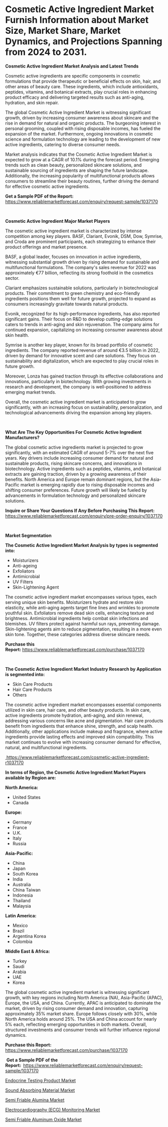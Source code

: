 <p><h1>Cosmetic Active Ingredient Market Furnish Information about Market Size, Market Share, Market Dynamics, and Projections Spanning from 2024 to 2031.</h1></p><p><strong>Cosmetic Active Ingredient Market Analysis and Latest Trends</strong></p>
<p><p>Cosmetic active ingredients are specific components in cosmetic formulations that provide therapeutic or beneficial effects on skin, hair, and other areas of beauty care. These ingredients, which include antioxidants, peptides, vitamins, and botanical extracts, play crucial roles in enhancing product efficacy and delivering targeted results such as anti-aging, hydration, and skin repair.</p><p>The global Cosmetic Active Ingredient Market is witnessing significant growth, driven by increasing consumer awareness about skincare and the rise in demand for natural and organic products. The burgeoning interest in personal grooming, coupled with rising disposable incomes, has fueled the expansion of the market. Furthermore, ongoing innovations in cosmetic science and formulation technology are leading to the development of new active ingredients, catering to diverse consumer needs.</p><p>Market analysis indicates that the Cosmetic Active Ingredient Market is expected to grow at a CAGR of 10.1% during the forecast period. Emerging trends such as clean beauty, personalized skincare solutions, and sustainable sourcing of ingredients are shaping the future landscape. Additionally, the increasing popularity of multifunctional products allows consumers to streamline their beauty routines, further driving the demand for effective cosmetic active ingredients.</p></p>
<p><strong>Get a Sample PDF of the Report:&nbsp;</strong> <a href="https://www.reliablemarketforecast.com/enquiry/request-sample/1037170?utm_campaign=1130&utm_medium=2&utm_source=Github&utm_content=ia&utm_term=10112024&utm_id=cosmetic-active-ingredient">https://www.reliablemarketforecast.com/enquiry/request-sample/1037170</a></p>
<p>&nbsp;</p>
<p><strong>Cosmetic Active Ingredient Major Market Players</strong></p>
<p><p>The cosmetic active ingredient market is characterized by intense competition among key players. BASF, Clariant, Evonik, DSM, Dow, Symrise, and Croda are prominent participants, each strategizing to enhance their product offerings and market presence. </p><p>BASF, a global leader, focuses on innovation in active ingredients, witnessing substantial growth driven by rising demand for sustainable and multifunctional formulations. The company's sales revenue for 2022 was approximately €77 billion, reflecting its strong foothold in the cosmetics sector.</p><p>Clariant emphasizes sustainable solutions, particularly in biotechnological products. Their commitment to green chemistry and eco-friendly ingredients positions them well for future growth, projected to expand as consumers increasingly gravitate towards natural products.</p><p>Evonik, recognized for its high-performance ingredients, has also reported significant gains. Their focus on R&D to develop cutting-edge solutions caters to trends in anti-aging and skin rejuvenation. The company aims for continued expansion, capitalizing on increasing consumer awareness about skin health.</p><p>Symrise is another key player, known for its broad portfolio of cosmetic ingredients. The company reported revenue of around €3.5 billion in 2022, driven by demand for innovative scent and care solutions. They focus on sustainability and digitalization, which are expected to play crucial roles in future growth.</p><p>Moreover, Lonza has gained traction through its effective collaborations and innovations, particularly in biotechnology. With growing investments in research and development, the company is well-positioned to address emerging market trends.</p><p>Overall, the cosmetic active ingredient market is anticipated to grow significantly, with an increasing focus on sustainability, personalization, and technological advancements driving the expansion among key players.</p></p>
<p>&nbsp;</p>
<p><strong>What Are The Key Opportunities For Cosmetic Active Ingredient Manufacturers?</strong></p>
<p><p>The global cosmetic active ingredients market is projected to grow significantly, with an estimated CAGR of around 5-7% over the next five years. Key drivers include increasing consumer demand for natural and sustainable products, rising skincare concerns, and innovations in biotechnology. Active ingredients such as peptides, vitamins, and botanical extracts are gaining traction, driven by a growing awareness of their benefits. North America and Europe remain dominant regions, but the Asia-Pacific market is emerging rapidly due to rising disposable incomes and shifting consumer preferences. Future growth will likely be fueled by advancements in formulation technology and personalized skincare solutions.</p></p>
<p><strong>Inquire or Share Your Questions If Any Before Purchasing This Report:</strong> <a href="https://www.reliablemarketforecast.com/enquiry/pre-order-enquiry/1037170?utm_campaign=1130&utm_medium=2&utm_source=Github&utm_content=ia&utm_term=10112024&utm_id=cosmetic-active-ingredient">https://www.reliablemarketforecast.com/enquiry/pre-order-enquiry/1037170</a></p>
<p>&nbsp;</p>
<p><strong>Market Segmentation</strong></p>
<p><strong>The Cosmetic Active Ingredient Market Analysis by types is segmented into:</strong></p>
<p><ul><li>Moisturizers</li><li>Anti-ageing</li><li>Exfoliators</li><li>Antimicrobial</li><li>UV Filters</li><li>Skin-Lightening Agent</li></ul></p>
<p><p>The cosmetic active ingredient market encompasses various types, each serving unique skin benefits. Moisturizers hydrate and restore skin elasticity, while anti-aging agents target fine lines and wrinkles to promote youthful skin. Exfoliators remove dead skin cells, enhancing texture and brightness. Antimicrobial ingredients help combat skin infections and blemishes. UV filters protect against harmful sun rays, preventing damage. Skin-lightening agents aim to reduce pigmentation, resulting in a more even skin tone. Together, these categories address diverse skincare needs.</p></p>
<p><strong>Purchase this Report:&nbsp;</strong><a href="https://www.reliablemarketforecast.com/purchase/1037170?utm_campaign=1130&utm_medium=2&utm_source=Github&utm_content=ia&utm_term=10112024&utm_id=cosmetic-active-ingredient">https://www.reliablemarketforecast.com/purchase/1037170</a></p>
<p>&nbsp;</p>
<p><strong>The Cosmetic Active Ingredient Market Industry Research by Application is segmented into:</strong></p>
<p><ul><li>Skin Care Products</li><li>Hair Care Products</li><li>Others</li></ul></p>
<p><p>The cosmetic active ingredient market encompasses essential components utilized in skin care, hair care, and other beauty products. In skin care, active ingredients promote hydration, anti-aging, and skin renewal, addressing various concerns like acne and pigmentation. Hair care products benefit from ingredients that enhance shine, strength, and scalp health. Additionally, other applications include makeup and fragrance, where active ingredients provide lasting effects and improved skin compatibility. This market continues to evolve with increasing consumer demand for effective, natural, and multifunctional ingredients.</p></p>
<p><a href="https://www.reliablemarketforecast.com/cosmetic-active-ingredient-r1037170?utm_campaign=1130&utm_medium=2&utm_source=Github&utm_content=ia&utm_term=10112024&utm_id=cosmetic-active-ingredient">&nbsp;https://www.reliablemarketforecast.com/cosmetic-active-ingredient-r1037170</a></p>
<p><strong>In terms of Region, the Cosmetic Active Ingredient Market Players available by Region are:</strong></p>
<p>
    <p> <strong> North America: </strong>
        <ul>
            <li>United States</li>
            <li>Canada</li>
        </ul>
        </p> 
    <p> <strong> Europe: </strong>
        <ul>
            <li>Germany</li>
            <li>France</li>
            <li>U.K.</li>
            <li>Italy</li>
            <li>Russia</li>
        </ul>
        </p> 
    <p> <strong> Asia-Pacific: </strong>
        <ul>
            <li>China</li>
            <li>Japan</li>
            <li>South Korea</li>
            <li>India</li>
            <li>Australia</li>
            <li>China Taiwan</li>
            <li>Indonesia</li>
            <li>Thailand</li>
            <li>Malaysia</li>
        </ul>
        </p> 
    <p> <strong> Latin America: </strong>
        <ul>
            <li>Mexico</li>
            <li>Brazil</li>
            <li>Argentina Korea</li>
            <li>Colombia</li>
        </ul>
        </p> 
    <p> <strong> Middle East & Africa: </strong>
        <ul>
            <li>Turkey</li>
            <li>Saudi</li>
            <li>Arabia</li>
            <li>UAE</li>
            <li>Korea</li>
        </ul>
    </p>
    </p>
<p><p>The global cosmetic active ingredient market is witnessing significant growth, with key regions including North America (NA), Asia-Pacific (APAC), Europe, the USA, and China. Currently, APAC is anticipated to dominate the market, driven by rising consumer demand and innovation, capturing approximately 35% market share. Europe follows closely with 30%, while North America holds around 25%. The USA and China account for nearly 5% each, reflecting emerging opportunities in both markets. Overall, structured investments and consumer trends will further influence regional dynamics.</p></p>
<p><strong>Purchase this Report: </strong><a href="https://www.reliablemarketforecast.com/purchase/1037170?utm_campaign=1130&utm_medium=2&utm_source=Github&utm_content=ia&utm_term=10112024&utm_id=cosmetic-active-ingredient">https://www.reliablemarketforecast.com/purchase/1037170</a></p>
<p>&nbsp;<strong>Get a Sample PDF of the Report:&nbsp;&nbsp;</strong><a href="https://www.reliablemarketforecast.com/enquiry/request-sample/1037170?utm_campaign=1130&utm_medium=2&utm_source=Github&utm_content=ia&utm_term=10112024&utm_id=cosmetic-active-ingredient">https://www.reliablemarketforecast.com/enquiry/request-sample/1037170</a></p>
<p><strong></strong></p>
<p><p><a href="https://issuu.com/reportprime-2/docs/endocrine-testing-product-market-si_1a862bf1ff7c29?utm_campaign=1130&utm_medium=2&utm_source=Github&utm_content=ia&utm_term=10112024&utm_id=cosmetic-active-ingredient">Endocrine Testing Product Market</a></p><p><a href="https://github.com/habinadmshaulz/Market-Research-Report-List-1/blob/main/sound-absorbing-material-market.md?utm_campaign=1130&utm_medium=2&utm_source=Github&utm_content=ia&utm_term=10112024&utm_id=cosmetic-active-ingredient">Sound Absorbing Material Market</a></p><p><a href="https://www.linkedin.com/pulse/exploring-semi-friable-alumina-market-dynamics-revenue-analysis-rikcc?utm_campaign=1130&utm_medium=2&utm_source=Github&utm_content=ia&utm_term=10112024&utm_id=cosmetic-active-ingredient">Semi Friable Alumina Market</a></p><p><a href="https://issuu.com/reportprime-2/docs/electrocardiography-ecg-monitoring-_db623f42710502?utm_campaign=1130&utm_medium=2&utm_source=Github&utm_content=ia&utm_term=10112024&utm_id=cosmetic-active-ingredient">Electrocardiography (ECG) Monitoring Market</a></p><p><a href="https://www.linkedin.com/pulse/semi-friable-aluminum-oxide-market-velocity-98-cagr-trajectory-krzxc?utm_campaign=1130&utm_medium=2&utm_source=Github&utm_content=ia&utm_term=10112024&utm_id=cosmetic-active-ingredient">Semi Friable Aluminum Oxide Market</a></p></p>